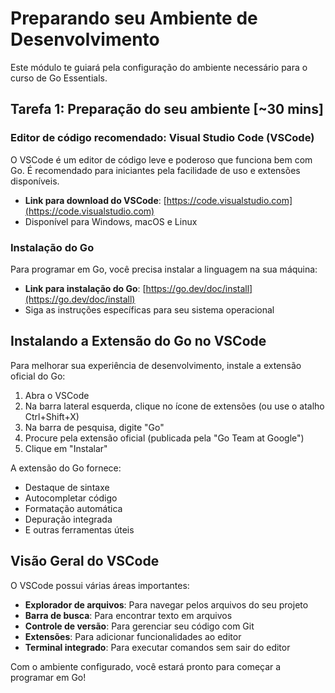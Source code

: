# Preparando seu Ambiente de Desenvolvimento

Este módulo te guiará pela configuração do ambiente necessário para o curso de Go Essentials.

## Tarefa 1: Preparação do seu ambiente [~30 mins]

### Editor de código recomendado: Visual Studio Code (VSCode)

O VSCode é um editor de código leve e poderoso que funciona bem com Go. É recomendado para iniciantes pela facilidade de uso e extensões disponíveis.

- **Link para download do VSCode**: [https://code.visualstudio.com](https://code.visualstudio.com)
- Disponível para Windows, macOS e Linux

### Instalação do Go

Para programar em Go, você precisa instalar a linguagem na sua máquina:

- **Link para instalação do Go**: [https://go.dev/doc/install](https://go.dev/doc/install)
- Siga as instruções específicas para seu sistema operacional

## Instalando a Extensão do Go no VSCode

Para melhorar sua experiência de desenvolvimento, instale a extensão oficial do Go:

1. Abra o VSCode
2. Na barra lateral esquerda, clique no ícone de extensões (ou use o atalho Ctrl+Shift+X)
3. Na barra de pesquisa, digite "Go"
4. Procure pela extensão oficial (publicada pela "Go Team at Google")
5. Clique em "Instalar"

A extensão do Go fornece:
- Destaque de sintaxe
- Autocompletar código
- Formatação automática
- Depuração integrada
- E outras ferramentas úteis

## Visão Geral do VSCode

O VSCode possui várias áreas importantes:

- **Explorador de arquivos**: Para navegar pelos arquivos do seu projeto
- **Barra de busca**: Para encontrar texto em arquivos
- **Controle de versão**: Para gerenciar seu código com Git
- **Extensões**: Para adicionar funcionalidades ao editor
- **Terminal integrado**: Para executar comandos sem sair do editor

Com o ambiente configurado, você estará pronto para começar a programar em Go!
